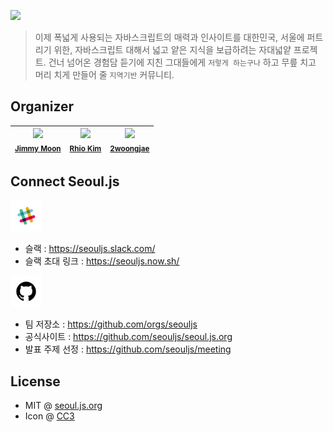 ![](./assets/bi_black.png)

> 이제 폭넓게 사용되는 자바스크립트의 매력과 인사이트를 대한민국, 서울에 퍼트리기 위한, 자바스크립트 대해서 넓고 얕은 지식을 보급하려는 자대넓얕 프로젝트. 건너 넘어온 경험담 듣기에 지친 그대들에게 `저렇게 하는구나` 하고 무릎 치고 머리 치게 만들어 줄 `지역기반` 커뮤니티.

## Organizer

| ![](https://avatars2.githubusercontent.com/u/124117?v=3&s=100) <br><sub>[Jimmy Moon](https://github.com/ragingwind/)</sub> | ![](https://avatars1.githubusercontent.com/u/145777?v=3&s=100) <br><sub>[Rhio Kim](https://github.com/rhiokim/)</sub> | ![](https://avatars1.githubusercontent.com/u/9678066?v=3&s=100) <br><sub>[2woongjae](https://github.com/2woongjae/)</sub> |
| ------------- | ------------- | ------------- |

## Connect Seoul.js

<a href="https://seouljs.now.sh/">
  <img src="../assets/slack-icon-10.png" style="width: 50px;"/>
</a>

- 슬랙 : https://seouljs.slack.com/
- 슬랙 초대 링크 : https://seouljs.now.sh/

<a href="https://seouljs.now.sh/">
  <img src="../assets/github-256-black.png" style="width: 50px;"/>
</a>

* 팀 저장소 : https://github.com/orgs/seouljs
* 공식사이트 : https://github.com/seouljs/seoul.js.org
* 발표 주제 선정 : https://github.com/seouljs/meeting

## License

- MIT @ [seoul.js.org](https://seoul.js.org)
- Icon @ [CC3](https://thenounproject.com/term/seoul/403791/)
